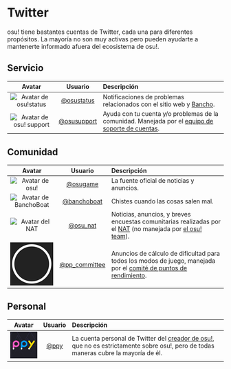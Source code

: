 # Twitter

osu! tiene bastantes cuentas de Twitter, cada una para diferentes propósitos. La mayoría no son muy activas pero pueden ayudarte a mantenerte informado afuera del ecosistema de osu!.

## Servicio

| Avatar | Usuario | Descripción |
| :-: | :-: | :-- |
| ![Avatar de osu!status](img/osustatus.jpg) | [@osustatus](https://twitter.com/osustatus "Twitter") | Notificaciones de problemas relacionados con el sitio web y [Bancho](/wiki/Bancho_(server)). |
| ![Avatar de osu! support](img/osusupport.jpg) | [@osusupport](https://twitter.com/osusupport "Twitter") | Ayuda con tu cuenta y/o problemas de la comunidad. Manejada por el [equipo de soporte de cuentas](/wiki/People/Account_support_team). |

## Comunidad

| Avatar | Usuario | Descripción |
| :-: | :-: | :-- |
| ![Avatar de osu!](img/osugame.jpg) | [@osugame](https://twitter.com/osugame "Twitter") | La fuente oficial de noticias y anuncios. |
| ![Avatar de BanchoBoat](img/banchoboat.jpg) | [@banchoboat](https://twitter.com/banchoboat "Twitter") | Chistes cuando las cosas salen mal. |
| ![Avatar del NAT](img/osu_nat.png) | [@osu_nat](https://twitter.com/osu_nat "Twitter") | Noticias, anuncios, y breves encuestas comunitarias realizadas por el [NAT](/wiki/People/Nomination_Assessment_Team) (no manejada por [el osu! team](/wiki/People/osu!_team)). |
| ![Avatar del commité de pp](img/ppcommittee.png) | [@pp_committee](https://twitter.com/pp_committee) | Anuncios de cálculo de dificultad para todos los modos de juego, manejada por el [comité de puntos de rendimiento](/wiki/People/Performance_Points_Committee). |

## Personal

| Avatar | Usuario | Descripción |
| :-: | :-: | :-- |
| ![Avatar de Dean Herbert](img/ppy.jpg?2) | [@ppy](https://twitter.com/ppy "Twitter") | La cuenta personal de Twitter del [creador de osu!](/wiki/People/peppy), que no es estrictamente sobre osu!, pero de todas maneras cubre la mayoría de él. |
